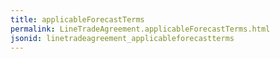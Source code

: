 ```yaml
---
title: applicableForecastTerms
permalink: LineTradeAgreement.applicableForecastTerms.html
jsonid: linetradeagreement_applicableforecastterms
---
```

